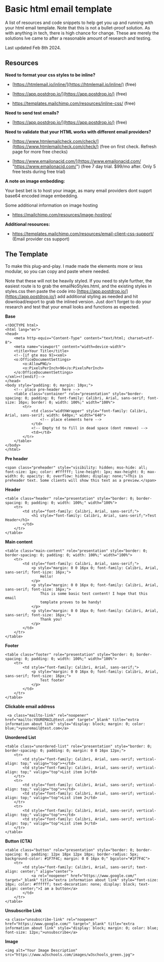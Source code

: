 


# Basic html email template

A list of resources and code snippets to help get you up and running with your html email template.
Note that this is not a bullet-proof solution. As with anything in tech, there is high chance for change. These are merely the solutions Ive came to after a reasonable amount of research and testing.

Last updated Feb 8th 2024.

## Resources

**Need to format your css styles to be inline?**  

-   [https://htmlemail.io/inline/](https://htmlemail.io/inline/) (free)
    
-   [https://app.postdrop.io/](https://app.postdrop.io/) (free)  

- https://templates.mailchimp.com/resources/inline-css/ (free)

**Need to send test emails?**  

-   [https://app.postdrop.io/](https://app.postdrop.io/) (free)  

**Need to validate that your HTML works with different email providers?**  

-   [https://www.htmlemailcheck.com/check/](https://www.htmlemailcheck.com/check/) (free on first check. Refresh page for more free checks)  
    
-   [https://www.emailonacid.com/](https://www.emailonacid.com/ "https://www.emailonacid.com/") (free 7 day trial. $99/mo after. Only 5 free tests during free trial)  

**A note on image embedding:**

Your best bet is to host your image, as many email providers dont supprt base64 encoded image embedding.
 
Some additional information on image hosting
- https://mailchimp.com/resources/image-hosting/

**Additional resources:**  
- https://templates.mailchimp.com/resources/email-client-css-support/ (Email provider css support)


## The Template

To make this plug-and-play. I made made the elements more or less modular, so you can copy and paste where needed.

Note that these will not be heavily styled. If you need to style further, the easiest route is to grab the emailNoStyles.html, and the existing styles in styles.css then paste the code into [https://app.postdrop.io/](https://app.postdrop.io/) add additional styling as needed and hit download/export to grab the inlined version. Just don't forget to do your research and test that your email looks and functions as expected. 
  
**Base**
```
<!DOCTYPE html>  
<html lang="en">
<head>
    <meta http-equiv="Content-Type" content="text/html; charset=utf-8">
    <meta name="viewport" content="width=device-width">
    <title>Your Title</title>
    <!--[if gte mso 9]><xml>
    <o:OfficeDocumentSettings>
        <o:AllowPNG/>
        <o:PixelsPerInch>96</o:PixelsPerInch>
    </o:OfficeDocumentSettings>
</xml><![endif]-->
</head>
<body style="padding: 0; margin: 10px;">
    <!-- place pre-header here -->
    <table class="container" role="presentation" style="border-spacing: 0; padding: 0; font-family: Calibri, Arial, sans-serif; font-size: 16px; border: 0; width: 100%;" width="100%">
        <tr>
            <td class="widthWrapper" style="font-family: Calibri, Arial, sans-serif; width: 640px;" width="640">
				<!-- place elements here -->
			</td>
			<!-- Empty td to fill in dead space (dont remove) -->
            <td></td>
		</tr>
	</table>
</body>
</html>
```

**Pre header**
```
<span class="preheader" style="visibility: hidden; mso-hide: all; font-size: 1px; color: #ffffff; line-height: 1px; max-height: 0; max-width: 0; opacity: 0; overflow: hidden; display: none;">This is preheader text. Some clients will show this text as a preview.</span>
```

**Header**
```
<table class="header" role="presentation" style="border: 0; border-spacing: 0; padding: 0; width: 100%;" width="100%">
    <tr>
        <td style="font-family: Calibri, Arial, sans-serif;">
            <h1 style="font-family: Calibri, Arial, sans-serif;">Test Header</h1>
        </td>
    </tr>
</table>
```

**Main content**
```
<table class="main-content" role="presentation" style="border: 0; border-spacing: 0; padding: 0; width: 100%;" width="100%">
    <tr>
        <td style="font-family: Calibri, Arial, sans-serif;">
            <p style="margin: 0 0 16px 0; font-family: Calibri, Arial, sans-serif; font-size: 16px;">
                Hello!
            </p>
            <p style="margin: 0 0 16px 0; font-family: Calibri, Arial, sans-serif; font-size: 16px;">
                This is some basic test content! I hope that this email
                template proves to be handy!
            </p>
            <p style="margin: 0 0 16px 0; font-family: Calibri, Arial, sans-serif; font-size: 16px;">
                Thank you!
            </p>
        </td>
    </tr>
</table>
```
**Footer**
```
<table class="footer" role="presentation" style="border: 0; border-spacing: 0; padding: 0; width: 100%;" width="100%">
    <tr>
        <td style="font-family: Calibri, Arial, sans-serif;">
            <p style="margin: 0 0 16px 0; font-family: Calibri, Arial, sans-serif; font-size: 16px;">
                Test footer
            </p>
        </td>
    </tr>
</table>
```

**Clickable email address**
```
 <a class="mailto-link" rel="noopener" href="mailto:YOUREMAIL@test.com" target="_blank" title="extra information about link" style="display: block; margin: 0; color: blue;">youremail@test.com</a>
```

**Unordered List**
```
<table class="unordered-list" role="presentation" style="border: 0; border-spacing: 0; padding: 0; margin: 0 0 16px 12px;">
    <tr>
        <td style="font-family: Calibri, Arial, sans-serif; vertical-align: top;" valign="top">•</td>
        <td style="font-family: Calibri, Arial, sans-serif; vertical-align: top;" valign="top">List item 1</td>
    </tr>
    <tr>
        <td style="font-family: Calibri, Arial, sans-serif; vertical-align: top;" valign="top">•</td>
        <td style="font-family: Calibri, Arial, sans-serif; vertical-align: top;" valign="top">List item 2</td>
    </tr>
    <tr>
        <td style="font-family: Calibri, Arial, sans-serif; vertical-align: top;" valign="top">•</td>
        <td style="font-family: Calibri, Arial, sans-serif; vertical-align: top;" valign="top">List item 3</td>
    </tr>
</table>
```
**Button (CTA)**
```
<table class="button" role="presentation" style="border: 0; border-spacing: 0; padding: 12px 18px 12px 18px; border-radius: 5px; background-color: #1F7F4C; margin: 0 0 16px 0;" bgcolor="#1F7F4C">
    <tr>
        <td style="font-family: Calibri, Arial, sans-serif; text-align: center;" align="center">
            <a rel="noopener" href="https://www.google.com/" target="_blank" title="extra information about link" style="font-size: 18px; color: #ffffff; text-decoration: none; display: block; text-align: center;">I am a button</a>
        </td>
    </tr>
</table>
```

**Unsubscribe Link**
```
<a class="unsubscribe-link" rel="noopener" href="https://www.google.com/" target="_blank" title="extra information about link" style="display: block; margin: 0; color: blue; font-size: 12px;">unsubscribe</a>
```
**Image**
```
<img alt="Your Image Description" src="https://www.w3schools.com/images/w3schools_green.jpg">
```
